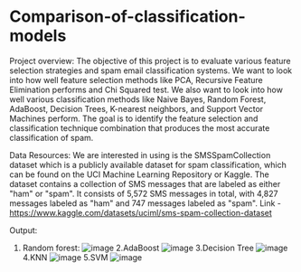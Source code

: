 # Comparison-of-classification-models
Project overview: The objective of this project is to evaluate various feature selection strategies and spam
email classification systems. We want to look into how well feature selection methods like
PCA, Recursive Feature Elimination performs and Chi Squared test. We also want to look into how well various
classification methods like Naive Bayes, Random Forest, AdaBoost, Decision Trees, K-nearest
neighbors, and Support Vector Machines perform. The goal is to identify the feature
selection and classification technique combination that produces the most accurate
classification of spam.

Data Resources:
We are interested in using is the SMSSpamCollection dataset
which is a publicly available dataset for spam classification, which can be found on
the UCI Machine Learning Repository or Kaggle. The dataset contains a collection of
SMS messages that are labeled as either "ham" or "spam". It consists of 5,572 SMS
messages in total, with 4,827 messages labeled as "ham" and 747 messages labeled
as "spam".
Link - https://www.kaggle.com/datasets/uciml/sms-spam-collection-dataset


Output:
1. Random forest:
![image](https://user-images.githubusercontent.com/62478652/224862182-854e4c0f-2057-43d8-86f2-1728ff63dc3a.png)
2.AdaBoost
![image](https://user-images.githubusercontent.com/62478652/224862262-449ab136-374e-49db-b7e6-c40b82cdf5d4.png)
3.Decision Tree
![image](https://user-images.githubusercontent.com/62478652/224862332-43982d0a-e9e3-4383-8c9a-e48eb613eab2.png)
4.KNN
![image](https://user-images.githubusercontent.com/62478652/224862376-b03f4534-58d8-4394-abb9-588e0c719cbe.png)
5.SVM
![image](https://user-images.githubusercontent.com/62478652/224862432-41af0808-97ac-472a-8413-6f2164d2ebf8.png)
